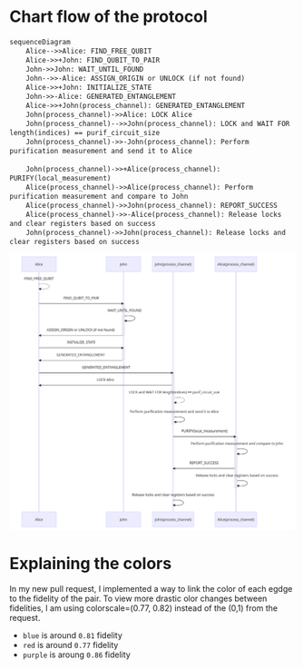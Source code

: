 # Chart flow of the protocol

```
sequenceDiagram
    Alice-->>Alice: FIND_FREE_QUBIT
    Alice->>+John: FIND_QUBIT_TO_PAIR
    John->>John: WAIT_UNTIL_FOUND
    John-->>-Alice: ASSIGN_ORIGIN or UNLOCK (if not found)
    Alice->>+John: INITIALIZE_STATE
    John->>-Alice: GENERATED_ENTANGLEMENT
    Alice->>+John(process_channel): GENERATED_ENTANGLEMENT
    John(process_channel)->>Alice: LOCK Alice
    John(process_channel)-->>John(process_channel): LOCK and WAIT FOR length(indices) == purif_circuit_size
    John(process_channel)->>-John(process_channel): Perform purification measurement and send it to Alice

    John(process_channel)->>+Alice(process_channel): PURIFY(local_measurement)
    Alice(process_channel)->>Alice(process_channel): Perform purification measurement and compare to John
    Alice(process_channel)->>John(process_channel): REPORT_SUCCESS
    Alice(process_channel)->>-Alice(process_channel): Release locks and clear registers based on success
    John(process_channel)->>John(process_channel): Release locks and clear registers based on success
```

![sequence](https://github.com/adrianariton/QuantumFristGenRepeater/blob/master/flow.png?raw=true)

# Explaining the colors

In my new pull request, I implemented a way to link the color of each egdge to the fidelity of the pair. To view more drastic olor changes between fidelities, I am using colorscale=(0.77, 0.82) instead of the (0,1) from the request.

- `blue` is around `0.81` fidelity
- `red` is around `0.77` fidelity
- `purple` is aroung `0.86` fidelity